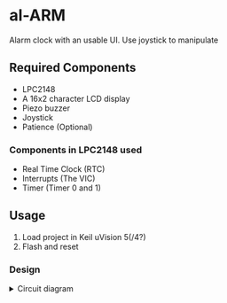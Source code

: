 # al-ARM
Alarm clock with an usable UI. Use joystick to manipulate

## Required Components

 - LPC2148
 - A 16x2 character LCD display
 - Piezo buzzer
 - Joystick
 - Patience (Optional)

### Components in LPC2148 used

 - Real Time Clock (RTC)
 - Interrupts (The VIC)
 - Timer (Timer 0 and 1)
 
 
 ## Usage
 
 1. Load project in Keil uVision 5(/4?)
 2. Flash and reset
 
 ### Design


<details>
<summary>Circuit diagram</summary> 

 ![Circuit diagram](./partb/circuit-fixed.png)

</details>
